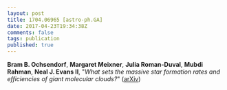 ```yaml
---
layout: post
title: 1704.06965 [astro-ph.GA]
date: 2017-04-23T19:34:38Z
comments: false
tags: publication
published: true
---
```


<b>Bram B. Ochsendorf</b>, <b>Margaret Meixner</b>, <b>Julia Roman-Duval</b>, <b>Mubdi Rahman</b>, <b>Neal J. Evans II</b>, "<i>What sets the massive star formation rates and efficiencies of giant  molecular clouds?</i>" ([arXiv](http://arxiv.org/abs/1704.06965v1))
